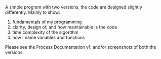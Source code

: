 A simple program with two versions, the code are designed slightly differently. Mainly to show:

1. fundamentals of my programming
2. clarity, design of, and how maintainable is the code
3. time complexity of the algorithm
4. how I name variables and functions

Please see the Process Documentation v1, and/or screenshots of both the versions.
